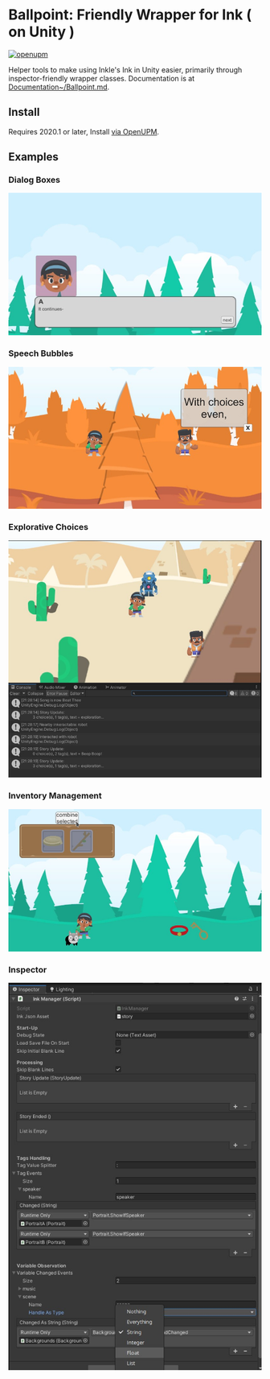# Ballpoint: Friendly Wrapper for Ink ( on Unity )
[![openupm](https://img.shields.io/npm/v/org.samsarette.ballpoint-unity?label=openupm&registry_uri=https://package.openupm.com)](https://openupm.com/packages/org.samsarette.ballpoint-unity/)

Helper tools to make using Inkle's Ink in Unity easier, primarily through inspector-friendly wrapper classes.
Documentation is at [Documentation~/Ballpoint.md](Documentation~/Ballpoint.md). 

## Install
Requires 2020.1 or later, Install [via OpenUPM](https://openupm.com/packages/org.samsarette.ballpoint-unity).

## Examples

### Dialog Boxes
![](screenshot3.jpg)

### Speech Bubbles
![](screenshot2.jpg)

### Explorative Choices
![](screenshot4.jpg)

### Inventory Management
![](screenshot5.jpg)

### Inspector
![](screenshot1.jpg)
